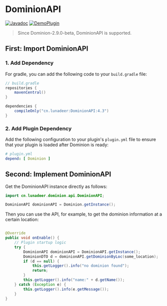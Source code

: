 # DominionAPI

[![Javadoc](https://img.shields.io/badge/Javadoc-Link-70f3ff?logo=readthedocs)](https://lunadeermc.github.io/DominionAPI/)
[![DemoPlugin](https://img.shields.io/badge/DemoPlugin-GitHub-blue?logo=github)](https://github.com/LunaDeerMC/DominionAddonExample)

> Since Dominion-2.9.0-beta, DominionAPI is supported.

## First: Import DominionAPI

### 1. Add Dependency

For gradle, you can add the following code to your `build.gradle` file:

```groovy
// build.gradle
repositories {
    mavenCentral()
}

dependencies {
    compileOnly("cn.lunadeer:DominionAPI:4.3")
}
```

### 2. Add Plugin Dependency

Add the following configuration to your plugin's `plugin.yml` file to ensure that your plugin is loaded after Dominion
is ready:

```yaml
# plugin.yml
depend: [ Dominion ]
```

## Second: Implement DominionAPI

Get the DominionAPI instance directly as follows:

```java
import cn.lunadeer.dominion.api.DominionAPI;

DominionAPI dominionAPI = Dominion.getInstance();
```

Then you can use the API, for example, to get the dominion information at a certain location:

```java

@Override
public void onEnable() {
    // Plugin startup logic
    try {
        DominionAPI dominionAPI = DominionAPI.getInstance();
        DominionDTO d = dominionAPI.getDominionByLoc(some_location);
        if (d == null) {
            this.getLogger().info("no dominion found");
            return;
        }
        this.getLogger().info("name:" + d.getName());
    } catch (Exception e) {
        this.getLogger().info(e.getMessage());
    }
}
```


